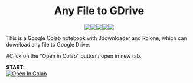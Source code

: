 <p align="center">    
    <h1 align="center">Any File to GDrive </h1>
</p>
<p align="center">
<a><img src="https://badgen.net/github/status/micromatch/micromatch/4.0.1" /></a><a><img src="https://badgen.net/uptime-robot/day/m780862024-50db2c44c703e5c68d6b1ebb" /></a><a><img src="https://badgen.net/github/dependabot/ubuntu/yaru" /></a><a><img src="https://badgen.net/badge/code%20style/standard/f2a" /></a><a href="LICENSE"><img src="https://badgen.net/gitlab/license/gitlab-org/omnibus-gitlab" /></a> 
</p>
</p>This is a Google Colab notebook with Jdownloader and Rclone, which can download any file to Google Drive. </p>
</p>#Click on the "Open in Colab" button / open in new tab.</p>
<b>START:</b>
<br>
<a href="https://colab.research.google.com/github/RupomChowdhury/Any-File-2-GDrive/blob/main/any-file2gdrive.ipynb" target="_parent\"><img src="https://colab.research.google.com/assets/colab-badge.svg" alt="Open In Colab"/></a> <b>
